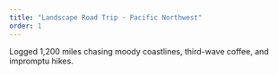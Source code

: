 ```yaml
---
title: "Landscape Road Trip · Pacific Northwest"
order: 1
---
```

Logged 1,200 miles chasing moody coastlines, third-wave coffee, and impromptu hikes.
